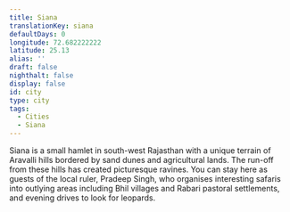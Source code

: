 ```yaml
---
title: Siana
translationKey: siana
defaultDays: 0
longitude: 72.682222222
latitude: 25.13
alias: ''
draft: false
nighthalt: false
display: false
id: city
type: city
tags:
  - Cities
  - Siana
---
```

Siana is a small hamlet in south-west Rajasthan with a unique terrain of Aravalli hills bordered by sand dunes and agricultural lands. The run-off from these hills has created picturesque ravines. You can stay here as guests of the local ruler, Pradeep Singh, who organises interesting safaris into outlying areas including Bhil villages and Rabari pastoral settlements, and evening drives to look for leopards.